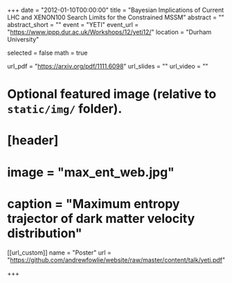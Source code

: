 +++
date = "2012-01-10T00:00:00"
title = "Bayesian Implications of Current LHC and XENON100 Search Limits for the Constrained MSSM"
abstract = ""
abstract_short = ""
event = "YETI"
event_url = "https://www.ippp.dur.ac.uk/Workshops/12/yeti12/"
location = "Durham University"

selected = false
math = true

url_pdf = "https://arxiv.org/pdf/1111.6098"
url_slides = ""
url_video = ""

# Optional featured image (relative to `static/img/` folder).
# [header]
# image = "max_ent_web.jpg"
# caption = "Maximum entropy trajector of dark matter velocity distribution"

[[url_custom]]
name = "Poster"
url = "https://github.com/andrewfowlie/website/raw/master/content/talk/yeti.pdf"

+++

